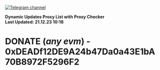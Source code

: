 [![Telegram channel](https://img.shields.io/endpoint?url=https://runkit.io/damiankrawczyk/telegram-badge/branches/master?url=https://t.me/n4z4v0d)](https://t.me/n4z4v0d) 

**Dynamic Updates Proxy List with Proxy Checker**  
**Last Updated: 21.12.23 10:18**

# DONATE (_any evm_) - 0xDEADf12DE9A24b47Da0a43E1bA70B8972F5296F2
